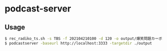 # podcast-server

## Usage

```bash
$ rec_radiko_ts.sh -s TBS -f 202104210100 -d 120 -o output/爆笑問題カーボーイ`date +%Y年%m月%d日`_`date +%Y%m%d%H%M` # https://github.com/uru2/rec_radiko_ts
$ podcastserver -baseurl http://localhost:3333 -targetdir ./output
```